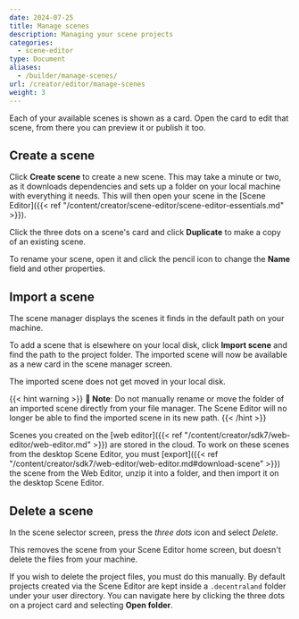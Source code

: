 ```yaml
---
date: 2024-07-25
title: Manage scenes
description: Managing your scene projects
categories:
  - scene-editor
type: Document
aliases:
  - /builder/manage-scenes/
url: /creator/editor/manage-scenes
weight: 3
---
```


Each of your available scenes is shown as a card. Open the card to edit that scene, from there you can preview it or publish it too.

## Create a scene

Click **Create scene** to create a new scene. This may take a minute or two, as it downloads dependencies and sets up a folder on your local machine with everything it needs. This will then open your scene in the [Scene Editor]({{< ref "/content/creator/scene-editor/scene-editor-essentials.md" >}}).

Click the three dots on a scene's card and click **Duplicate** to make a copy of an existing scene.

<!-- TODO future:
create from template -->

To rename your scene, open it and click the pencil icon to change the **Name** field and other properties.

## Import a scene

The scene manager displays the scenes it finds in the default path on your machine.

To add a scene that is elsewhere on your local disk, click **Import scene** and find the path to the project folder. The imported scene will now be available as a new card in the scene manager screen.

The imported scene does not get moved in your local disk.

{{< hint warning >}}
**📔 Note**: Do not manually rename or move the folder of an imported scene directly from your file manager. The Scene Editor will no longer be able to find the imported scene in its new path.
{{< /hint >}}

Scenes you created on the [web editor]({{< ref "/content/creator/sdk7/web-editor/web-editor.md" >}}) are stored in the cloud. To work on these scenes from the desktop Scene Editor, you must [export]({{< ref "/content/creator/sdk7/web-editor/web-editor.md#download-scene" >}}) the scene from the Web Editor, unzip it into a folder, and then import it on the desktop Scene Editor.

## Delete a scene

In the scene selector screen, press the _three dots_ icon and select _Delete_.

This removes the scene from your Scene Editor home screen, but doesn't delete the files from your machine.

If you wish to delete the project files, you must do this manually. By default projects created via the Scene Editor are kept inside a `.decentraland` folder under your user directory. You can navigate here by clicking the three dots on a project card and selecting **Open folder**.

<!-- TODO:
You can change the directory?

Advanced recommendation: upload your scene to a repo?

-->
